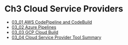 # Ch3 Cloud Service Providers
- [03_01 AWS CodePipeline and CodeBuild](./03_01_aws_codepipeline_codebuild/README.md)
- [03_02 Azure Pipelines](./03_02_azure_pipelines/README.md)
- [03_03 GCP Cloud Build](./03_03_gcp_cloud_build/README.md)
- [03_04 Cloud Service Provider Tool Summary](./03_04_cloud_service_provider_tool_summary/README.md)
